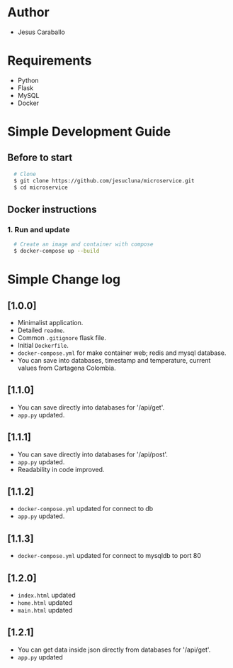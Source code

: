 # Author
- Jesus Caraballo

# Requirements
- Python
- Flask
- MySQL
- Docker

# Simple Development Guide
## Before to start
```sh
  # Clone
  $ git clone https://github.com/jesucluna/microservice.git
  $ cd microservice
```

## Docker instructions
### 1. Run and update
```sh
  # Create an image and container with compose
  $ docker-compose up --build
```   


# Simple Change log
## [1.0.0]
- Minimalist application.
- Detailed `readme`.
- Common `.gitignore` flask file.
- Initial `Dockerfile`.
- `docker-compose.yml` for make container web; redis and mysql database.
- You can save into databases, timestamp and temperature, current values from Cartagena Colombia.

## [1.1.0]
- You can save directly into databases for '/api/get'.
- `app.py` updated.

## [1.1.1]
- You can save directly into databases for '/api/post'.
- `app.py` updated.
- Readability in code improved.

## [1.1.2]
- `docker-compose.yml` updated for connect to db
- `app.py` updated.

## [1.1.3]
- `docker-compose.yml` updated for connect to mysqldb to port 80

## [1.2.0]
- `index.html` updated
- `home.html` updated
- `main.html` updated

## [1.2.1]
- You can get data inside json directly from databases for '/api/get'.
- `app.py` updated

